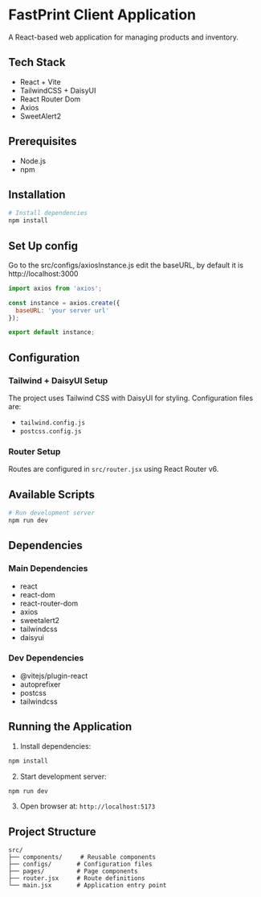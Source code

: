 # FastPrint Client Application

A React-based web application for managing products and inventory.

## Tech Stack

- React + Vite
- TailwindCSS + DaisyUI
- React Router Dom
- Axios
- SweetAlert2

## Prerequisites

- Node.js
- npm

## Installation

```bash
# Install dependencies
npm install
```

## Set Up config

Go to the src/configs/axiosInstance.js
edit the baseURL, by default it is http://localhost:3000

```js
import axios from 'axios';

const instance = axios.create({
  baseURL: 'your server url'
});

export default instance;
```

## Configuration

### Tailwind + DaisyUI Setup

The project uses Tailwind CSS with DaisyUI for styling. Configuration files are:

- `tailwind.config.js`
- `postcss.config.js`

### Router Setup

Routes are configured in `src/router.jsx` using React Router v6.

## Available Scripts

```bash
# Run development server
npm run dev
```

## Dependencies

### Main Dependencies

- react
- react-dom
- react-router-dom
- axios
- sweetalert2
- tailwindcss
- daisyui

### Dev Dependencies

- @vitejs/plugin-react
- autoprefixer
- postcss
- tailwindcss

## Running the Application

1. Install dependencies:

```bash
npm install
```

2. Start development server:

```bash
npm run dev
```

3. Open browser at: `http://localhost:5173`

## Project Structure

```
src/
├── components/     # Reusable components
├── configs/       # Configuration files
├── pages/         # Page components
├── router.jsx     # Route definitions
└── main.jsx       # Application entry point
```
